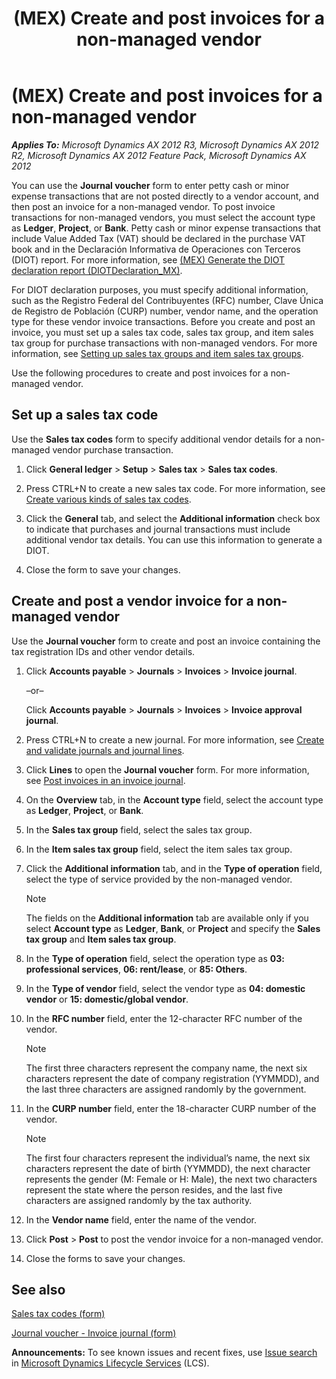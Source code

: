 ﻿---
title: (MEX) Create and post invoices for a non-managed vendor
TOCTitle: (MEX) Create and post invoices for a non-managed vendor
ms:assetid: bcff924c-9e6b-4553-9fe0-c3c765abe9a3
ms:mtpsurl: https://technet.microsoft.com/en-us/library/Hh242772(v=AX.60)
ms:contentKeyID: 36059145
ms.date: 04/18/2014
mtps_version: v=AX.60
f1_keywords:
- Mexico
- invoice
- non-managed vendor
---

# (MEX) Create and post invoices for a non-managed vendor 


_**Applies To:** Microsoft Dynamics AX 2012 R3, Microsoft Dynamics AX 2012 R2, Microsoft Dynamics AX 2012 Feature Pack, Microsoft Dynamics AX 2012_

You can use the **Journal voucher** form to enter petty cash or minor expense transactions that are not posted directly to a vendor account, and then post an invoice for a non-managed vendor. To post invoice transactions for non-managed vendors, you must select the account type as **Ledger**, **Project**, or **Bank**. Petty cash or minor expense transactions that include Value Added Tax (VAT) should be declared in the purchase VAT book and in the Declaración Informativa de Operaciones con Terceros (DIOT) report. For more information, see [(MEX) Generate the DIOT declaration report (DIOTDeclaration\_MX)](mex-generate-the-diot-declaration-report-diotdeclaration-mx.md).

For DIOT declaration purposes, you must specify additional information, such as the Registro Federal del Contribuyentes (RFC) number, Clave Única de Registro de Población (CURP) number, vendor name, and the operation type for these vendor invoice transactions. Before you create and post an invoice, you must set up a sales tax code, sales tax group, and item sales tax group for purchase transactions with non-managed vendors. For more information, see [Setting up sales tax groups and item sales tax groups](setting-up-sales-tax-groups-and-item-sales-tax-groups.md).

Use the following procedures to create and post invoices for a non-managed vendor.

## Set up a sales tax code

Use the **Sales tax codes** form to specify additional vendor details for a non-managed vendor purchase transaction.

1.  Click **General ledger** \> **Setup** \> **Sales tax** \> **Sales tax codes**.

2.  Press CTRL+N to create a new sales tax code. For more information, see [Create various kinds of sales tax codes](create-various-kinds-of-sales-tax-codes.md).

3.  Click the **General** tab, and select the **Additional information** check box to indicate that purchases and journal transactions must include additional vendor tax details. You can use this information to generate a DIOT.

4.  Close the form to save your changes.

## Create and post a vendor invoice for a non-managed vendor

Use the **Journal voucher** form to create and post an invoice containing the tax registration IDs and other vendor details.

1.  Click **Accounts payable** \> **Journals** \> **Invoices** \> **Invoice journal**.
    
    –or–
    
    Click **Accounts payable** \> **Journals** \> **Invoices** \> **Invoice approval journal**.

2.  Press CTRL+N to create a new journal. For more information, see [Create and validate journals and journal lines](create-and-validate-journals-and-journal-lines.md).

3.  Click **Lines** to open the **Journal voucher** form. For more information, see [Post invoices in an invoice journal](post-invoices-in-an-invoice-journal.md).

4.  On the **Overview** tab, in the **Account type** field, select the account type as **Ledger**, **Project**, or **Bank**.

5.  In the **Sales tax group** field, select the sales tax group.

6.  In the **Item sales tax group** field, select the item sales tax group.

7.  Click the **Additional information** tab, and in the **Type of operation** field, select the type of service provided by the non-managed vendor.
    

    > [!NOTE]
    > <P>The fields on the <STRONG>Additional information</STRONG> tab are available only if you select <STRONG>Account type</STRONG> as <STRONG>Ledger</STRONG>, <STRONG>Bank</STRONG>, or <STRONG>Project</STRONG> and specify the <STRONG>Sales tax group</STRONG> and <STRONG>Item sales tax group</STRONG>.</P>



8.  In the **Type of operation** field, select the operation type as **03: professional services**, **06: rent/lease**, or **85: Others**.

9.  In the **Type of vendor** field, select the vendor type as **04: domestic vendor** or **15: domestic/global vendor**.

10. In the **RFC number** field, enter the 12-character RFC number of the vendor.
    

    > [!NOTE]
    > <P>The first three characters represent the company name, the next six characters represent the date of company registration (YYMMDD), and the last three characters are assigned randomly by the government.</P>



11. In the **CURP number** field, enter the 18-character CURP number of the vendor.
    

    > [!NOTE]
    > <P>The first four characters represent the individual’s name, the next six characters represent the date of birth (YYMMDD), the next character represents the gender (M: Female or H: Male), the next two characters represent the state where the person resides, and the last five characters are assigned randomly by the tax authority.</P>



12. In the **Vendor name** field, enter the name of the vendor.

13. Click **Post** \> **Post** to post the vendor invoice for a non-managed vendor.

14. Close the forms to save your changes.

## See also

[Sales tax codes (form)](https://technet.microsoft.com/en-us/library/aa553257\(v=ax.60\))

[Journal voucher - Invoice journal (form)](https://technet.microsoft.com/en-us/library/aa616218\(v=ax.60\))

  
**Announcements:** To see known issues and recent fixes, use [Issue search](http://go.microsoft.com/fwlink/?linkid=389258) in [Microsoft Dynamics Lifecycle Services](http://go.microsoft.com/fwlink/?linkid=306505) (LCS).


